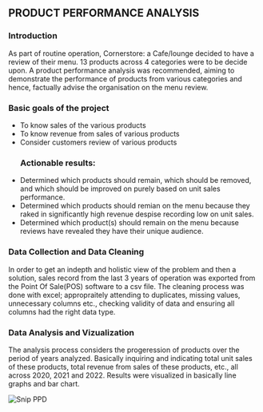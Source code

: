 ## PRODUCT PERFORMANCE ANALYSIS
### Introduction
As part of routine operation, Cornerstore: a Cafe/lounge decided to have a review of their menu. 13 products across 4 categories were to be decide upon. A product performance analysis was recommended, aiming to demonstrate the performance of products from various categories and hence, factually advise the organisation on the menu review.
### Basic goals of the project
* To know sales of the various products
* To know revenue from sales of various products
* Consider customers review of various products
   ### Actionable results:
* Determined which products should remain, which should be removed, and which should be improved on purely based on unit sales performance.
* Determined which products should remian on the menu because they raked in significantly high revenue despise recording low on unit sales.
* Determined which product(s) should remain on the menu because reviews have revealed they have their unique audience.
### Data Collection and Data Cleaning 
In order to get an indepth and holistic view of the problem and then a solution, sales record from the last 3 years of operation was exported from the Point Of Sale(POS) software to a csv file. The cleaning process was done with excel; appropraitely attending to duplicates, missing values, unnecessary columns etc., checking validity of data and ensuring all columns had the right data type.
### Data Analysis and Vizualization
The analysis process considers the progeression of products over the period of years analyzed. Basically inquiring and indicating total unit sales of these products, total revenue from sales of these products, etc., all across 2020, 2021 and 2022. Results were visualized in basically line graphs and bar chart.


![Snip PPD](https://github.com/OJEOZI/Product-performance-analysis/assets/147529527/417a21fe-89e0-4008-adcc-fe24a9d798da)


